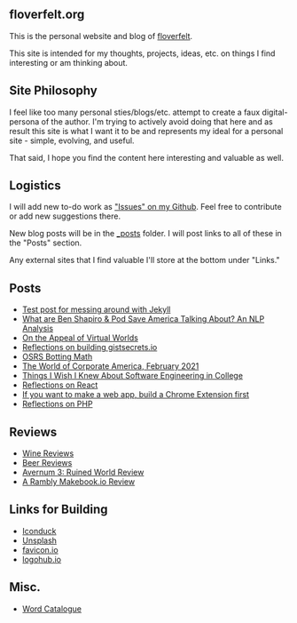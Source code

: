 ## floverfelt.org

This is the personal website and blog of [floverfelt](https://floverfelt.org).

This site is intended for my thoughts, projects, ideas, etc. on things I find interesting or am thinking about.

## Site Philosophy

I feel like too many personal sties/blogs/etc. attempt to create a faux digital-persona of the author. I'm trying to actively avoid doing that here and as result this site is what I want it to be and represents my ideal for a personal site - simple, evolving, and useful.

That said, I hope you find the content here interesting and valuable as well.

## Logistics

I will add new to-do work as ["Issues" on my Github](https://github.com/floverfelt/floverfelt.github.io/issues). Feel free to contribute or add new suggestions there.

New blog posts will be in the [\_posts](https://github.com/floverfelt/floverfelt.github.io/tree/master/_posts) folder. I will post links to all of these in the "Posts" section.

Any external sites that I find valuable I'll store at the bottom under "Links."

## Posts

* [Test post for messing around with Jekyll](https://floverfelt.org/posts/test-post-please-ignore)
* [What are Ben Shapiro & Pod Save America Talking About? An NLP Analysis](https://floverfelt.org/posts/podcast-nlp-analysis)
* [On the Appeal of Virtual Worlds](https://floverfelt.org/posts/virtual-worlds)
* [Reflections on building gistsecrets.io](https://floverfelt.org/posts/gist-secrets-reflections)
* [OSRS Botting Math](https://floverfelt.org/posts/osrs-botting-math)
* [The World of Corporate America, February 2021](https://floverfelt.org/posts/corporate-america-february2021)
* [Things I Wish I Knew About Software Engineering in College](https://floverfelt.org/posts/things-i-wish-i-knew-about-swe)
* [Reflections on React](https://floverfelt.org/posts/reflections-on-react)
* [If you want to make a web app, build a Chrome Extension first](https://floverfelt.org/posts/writing-a-chrome-extension)
* [Reflections on PHP](https://floverfelt.org/posts/php-reflections)

## Reviews

* [Wine Reviews](https://floverfelt.org/posts/wine-reviews)
* [Beer Reviews](https://floverfelt.org/posts/beer-reviews)
* [Avernum 3: Ruined World Review](https://floverfelt.org/posts/avernum-3-review)
* [A Rambly Makebook.io Review](https://floverfelt.org/posts/makebook-review)

## Links for Building

* [Iconduck](https://iconduck.com/)
* [Unsplash](https://unsplash.com/)
* [favicon.io](https://favicon.io/)
* [logohub.io](https://logohub.io/)

## Misc.

* [Word Catalogue](https://floverfelt.org/posts/words)
